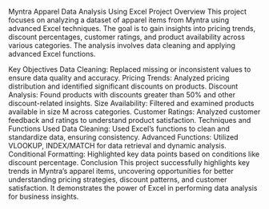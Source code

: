 Myntra Apparel Data Analysis Using Excel
Project Overview
This project focuses on analyzing a dataset of apparel items from Myntra using advanced Excel techniques. The goal is to gain insights into pricing trends, discount percentages, customer ratings, and product availability across various categories. The analysis involves data cleaning and applying advanced Excel functions.

Key Objectives
Data Cleaning: Replaced missing or inconsistent values to ensure data quality and accuracy.
Pricing Trends: Analyzed pricing distribution and identified significant discounts on products.
Discount Analysis: Found products with discounts greater than 50% and other discount-related insights.
Size Availability: Filtered and examined products available in size M across categories.
Customer Ratings: Analyzed customer feedback and ratings to understand product satisfaction.
Techniques and Functions Used
Data Cleaning: Used Excel’s functions to clean and standardize data, ensuring consistency.
Advanced Functions: Utilized VLOOKUP, INDEX/MATCH for data retrieval and dynamic analysis.
Conditional Formatting: Highlighted key data points based on conditions like discount percentage.
Conclusion
This project successfully highlights key trends in Myntra’s apparel items, uncovering opportunities for better understanding pricing strategies, discount patterns, and customer satisfaction. It demonstrates the power of Excel in performing data analysis for business insights.

